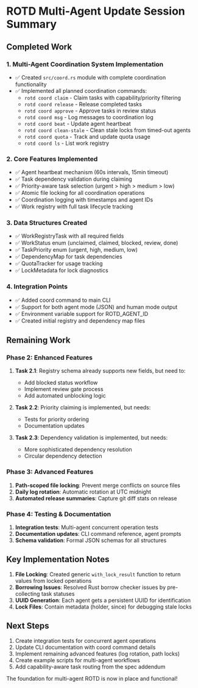 # ROTD Multi-Agent Update Session Summary

## Completed Work

### 1. Multi-Agent Coordination System Implementation
- ✅ Created `src/coord.rs` module with complete coordination functionality
- ✅ Implemented all planned coordination commands:
  - `rotd coord claim` - Claim tasks with capability/priority filtering
  - `rotd coord release` - Release completed tasks
  - `rotd coord approve` - Approve tasks in review status
  - `rotd coord msg` - Log messages to coordination log
  - `rotd coord beat` - Update agent heartbeat
  - `rotd coord clean-stale` - Clean stale locks from timed-out agents
  - `rotd coord quota` - Track and update quota usage
  - `rotd coord ls` - List work registry

### 2. Core Features Implemented
- ✅ Agent heartbeat mechanism (60s intervals, 15min timeout)
- ✅ Task dependency validation during claiming
- ✅ Priority-aware task selection (urgent > high > medium > low)
- ✅ Atomic file locking for all coordination operations
- ✅ Coordination logging with timestamps and agent IDs
- ✅ Work registry with full task lifecycle tracking

### 3. Data Structures Created
- ✅ WorkRegistryTask with all required fields
- ✅ WorkStatus enum (unclaimed, claimed, blocked, review, done)
- ✅ TaskPriority enum (urgent, high, medium, low)
- ✅ DependencyMap for task dependencies
- ✅ QuotaTracker for usage tracking
- ✅ LockMetadata for lock diagnostics

### 4. Integration Points
- ✅ Added coord command to main CLI
- ✅ Support for both agent mode (JSON) and human mode output
- ✅ Environment variable support for ROTD_AGENT_ID
- ✅ Created initial registry and dependency map files

## Remaining Work

### Phase 2: Enhanced Features
1. **Task 2.1**: Registry schema already supports new fields, but need to:
   - Add blocked status workflow
   - Implement review gate process
   - Add automated unblocking logic

2. **Task 2.2**: Priority claiming is implemented, but needs:
   - Tests for priority ordering
   - Documentation updates

3. **Task 2.3**: Dependency validation is implemented, but needs:
   - More sophisticated dependency resolution
   - Circular dependency detection

### Phase 3: Advanced Features
1. **Path-scoped file locking**: Prevent merge conflicts on source files
2. **Daily log rotation**: Automatic rotation at UTC midnight
3. **Automated release summaries**: Capture git diff stats on release

### Phase 4: Testing & Documentation
1. **Integration tests**: Multi-agent concurrent operation tests
2. **Documentation updates**: CLI command reference, agent prompts
3. **Schema validation**: Formal JSON schemas for all structures

## Key Implementation Notes

1. **File Locking**: Created generic `with_lock_result` function to return values from locked operations
2. **Borrowing Issues**: Resolved Rust borrow checker issues by pre-collecting task statuses
3. **UUID Generation**: Each agent gets a persistent UUID for identification
4. **Lock Files**: Contain metadata (holder, since) for debugging stale locks

## Next Steps

1. Create integration tests for concurrent agent operations
2. Update CLI documentation with coord command details
3. Implement remaining advanced features (log rotation, path locks)
4. Create example scripts for multi-agent workflows
5. Add capability-aware task routing from the spec addendum

The foundation for multi-agent ROTD is now in place and functional!